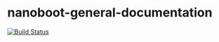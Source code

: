 # nanoboot-general-documentation

[![Build Status](https://ci.nanoboot.org/buildStatus/icon?job=nanoboot%2Fnanoboot-general-documentation%2Fdevelop)](https://ci.nanoboot.org/job/nanoboot/job/nanoboot-general-documentation/job/develop/)

